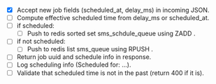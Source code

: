 - [x] Accept new job fields (scheduled_at, delay_ms) in incoming JSON.
- [ ] Compute effective scheduled time from delay_ms or scheduled_at.
- [ ] if scheduled:
    - [ ] Push to redis sorted set sms_schdule_queue using ZADD <timestamp> <job>.
- [ ] if not scheduled:
    - [ ] Push to redis list sms_queue using RPUSH <job>.
- [ ] Return job uuid and schedule info in response.
- [ ] Log scheduling info (Scheduled for: ...).
- [ ] Validate that scheduled time is not in the past (return 400 if it is).
